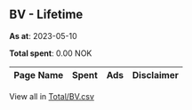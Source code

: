 ## BV - Lifetime
**As at**: 2023-05-10

**Total spent**: 0.00 NOK

|Page Name|Spent|Ads|Disclaimer|
|:---|---:|---:|:---|

View all in [Total/BV.csv](../../MetaData/Total/BV.csv)

